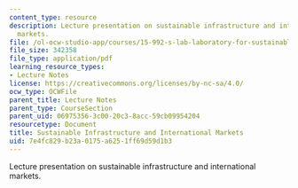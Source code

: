 ```yaml
---
content_type: resource
description: Lecture presentation on sustainable infrastructure and international
  markets.
file: /ol-ocw-studio-app/courses/15-992-s-lab-laboratory-for-sustainable-business-spring-2008/7e4fc829b23a0175a6251ff69d59d1b3_lec_16.pdf
file_size: 342358
file_type: application/pdf
learning_resource_types:
- Lecture Notes
license: https://creativecommons.org/licenses/by-nc-sa/4.0/
ocw_type: OCWFile
parent_title: Lecture Notes
parent_type: CourseSection
parent_uid: 06975356-3c00-20c3-8acc-59cb09954204
resourcetype: Document
title: Sustainable Infrastructure and International Markets
uid: 7e4fc829-b23a-0175-a625-1ff69d59d1b3
---
```

Lecture presentation on sustainable infrastructure and international markets.